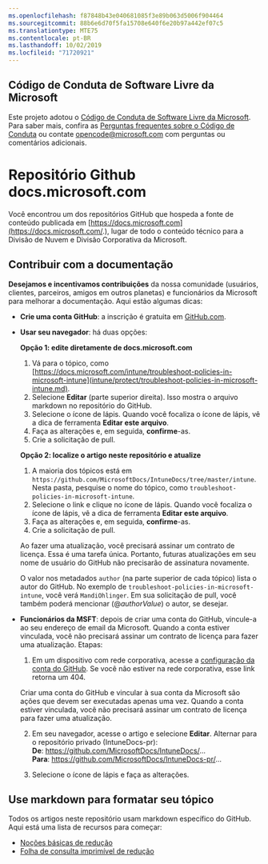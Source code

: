 ```yaml
---
ms.openlocfilehash: f87848b43e040681085f3e89b063d5006f904464
ms.sourcegitcommit: 88b6e6d70f5fa15708e640f6e20b97a442ef07c5
ms.translationtype: MTE75
ms.contentlocale: pt-BR
ms.lasthandoff: 10/02/2019
ms.locfileid: "71720921"
---
```

## <a name="microsoft-open-source-code-of-conduct"></a>Código de Conduta de Software Livre da Microsoft

Este projeto adotou o [Código de Conduta de Software Livre da Microsoft](https://opensource.microsoft.com/codeofconduct/).
Para saber mais, confira as [Perguntas frequentes sobre o Código de Conduta](https://opensource.microsoft.com/codeofconduct/faq/) ou contate [opencode@microsoft.com](mailto:opencode@microsoft.com) com perguntas ou comentários adicionais.

# <a name="docsmicrosoftcom-github-repository"></a>Repositório Github docs.microsoft.com

Você encontrou um dos repositórios GitHub que hospeda a fonte de conteúdo publicada em [https://docs.microsoft.com](https://docs.microsoft.com/.), lugar de todo o conteúdo técnico para a Divisão de Nuvem e Divisão Corporativa da Microsoft.

## <a name="contribute-to-your-documentation"></a>Contribuir com a documentação
**Desejamos e incentivamos contribuições** da nossa comunidade (usuários, clientes, parceiros, amigos em outros planetas) e funcionários da Microsoft para melhorar a documentação. Aqui estão algumas dicas:

* **Crie uma conta GitHub**: a inscrição é gratuita em [GitHub.com](https://www.github.com).

* **Usar seu navegador**: há duas opções: 

    **Opção 1: edite diretamente de docs.microsoft.com**  
    1. Vá para o tópico, como [https://docs.microsoft.com/intune/troubleshoot-policies-in-microsoft-intune](intune/protect/troubleshoot-policies-in-microsoft-intune.md). 
    2. Selecione **Editar** (parte superior direita). Isso mostra o arquivo markdown no repositório do GitHub.
    3. Selecione o ícone de lápis. Quando você focaliza o ícone de lápis, vê a dica de ferramenta **Editar este arquivo**. 
    4. Faça as alterações e, em seguida, **confirme**-as. 
    5. Crie a solicitação de pull.
    
    **Opção 2: localize o artigo neste repositório e atualize**  
    1. A maioria dos tópicos está em `https://github.com/MicrosoftDocs/IntuneDocs/tree/master/intune`. Nesta pasta, pesquise o nome do tópico, como `troubleshoot-policies-in-microsoft-intune`. 
    2. Selecione o link e clique no ícone de lápis. Quando você focaliza o ícone de lápis, vê a dica de ferramenta **Editar este arquivo**. 
    3. Faça as alterações e, em seguida, **confirme**-as. 
    4. Crie a solicitação de pull. 

  Ao fazer uma atualização, você precisará assinar um contrato de licença. Essa é uma tarefa única. Portanto, futuras atualizações em seu nome de usuário do GitHub não precisarão de assinatura novamente. 
  
  O valor nos metadados `author` (na parte superior de cada tópico) lista o autor do GitHub. No exemplo de `troubleshoot-policies-in-microsoft-intune`, você verá `MandiOhlinger`. Em sua solicitação de pull, você também poderá mencionar (@*authorValue*) o autor, se desejar.
  
* **Funcionários da MSFT**: depois de criar uma conta do GitHub, vincule-a ao seu endereço de email da Microsoft. Quando a conta estiver vinculada, você não precisará assinar um contrato de licença para fazer uma atualização. Etapas:

  1. Em um dispositivo com rede corporativa, acesse a [configuração da conta do GitHub](https://review.docs.microsoft.com/en-us/help/contribute/contribute-get-started-setup-github?branch=master). Se você não estiver na rede corporativa, esse link retorna um 404.
  
    Criar uma conta do GitHub e vincular à sua conta da Microsoft são ações que devem ser executadas apenas uma vez. Quando a conta estiver vinculada, você não precisará assinar um contrato de licença para fazer uma atualização. 

  2. Em seu navegador, acesse o artigo e selecione **Editar**. Alternar para o repositório privado (IntuneDocs-pr):  
    **De**: https://github.com/MicrosoftDocs/IntuneDocs/...  
    **Para**: https://github.com/MicrosoftDocs/IntuneDocs-pr/...
  
  3. Selecione o ícone de lápis e faça as alterações. 

## <a name="use-markdown-to-format-your-topic"></a>Use markdown para formatar seu tópico
Todos os artigos neste repositório usam markdown específico do GitHub. Aqui está uma lista de recursos para começar:

* [Noções básicas de redução](https://help.github.com/articles/basic-writing-and-formatting-syntax/)
* [Folha de consulta imprimível de redução](https://guides.github.com/pdfs/markdown-cheatsheet-online.pdf)
